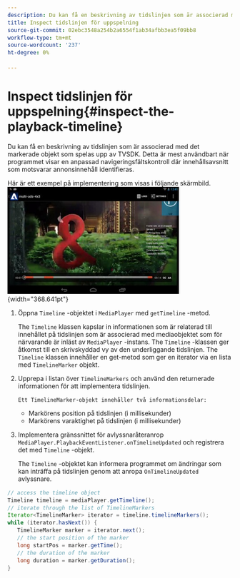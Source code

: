 ```yaml
---
description: Du kan få en beskrivning av tidslinjen som är associerad med det markerade objekt som spelas upp av TVSDK. Detta är mest användbart när programmet visar en anpassad navigeringsfältskontroll där innehållsavsnitt som motsvarar annonsinnehåll identifieras.
title: Inspect tidslinjen för uppspelning
source-git-commit: 02ebc3548a254b2a6554f1ab34afbb3ea5f09bb8
workflow-type: tm+mt
source-wordcount: '237'
ht-degree: 0%

---
```


# Inspect tidslinjen för uppspelning{#inspect-the-playback-timeline}

Du kan få en beskrivning av tidslinjen som är associerad med det markerade objekt som spelas upp av TVSDK. Detta är mest användbart när programmet visar en anpassad navigeringsfältskontroll där innehållsavsnitt som motsvarar annonsinnehåll identifieras.

Här är ett exempel på implementering som visas i följande skärmbild.  ![](assets/inspect-playback.jpg){width="368.641pt"}

1. Öppna `Timeline` -objektet i `MediaPlayer` med `getTimeline` -metod.

   The `Timeline` klassen kapslar in informationen som är relaterad till innehållet på tidslinjen som är associerad med mediaobjektet som för närvarande är inläst av `MediaPlayer` -instans. The `Timeline` -klassen ger åtkomst till en skrivskyddad vy av den underliggande tidslinjen. The `Timeline` klassen innehåller en get-metod som ger en iterator via en lista med `TimelineMarker` objekt.

1. Upprepa i listan över `TimelineMarkers` och använd den returnerade informationen för att implementera tidslinjen.

       Ett TimelineMarker-objekt innehåller två informationsdelar:
   
   * Markörens position på tidslinjen (i millisekunder)
   * Markörens varaktighet på tidslinjen (i millisekunder)

1. Implementera gränssnittet för avlyssnaråteranrop `MediaPlayer.PlaybackEventListener.onTimelineUpdated` och registrera det med `Timeline` -objekt.

   The `Timeline` -objektet kan informera programmet om ändringar som kan inträffa på tidslinjen genom att anropa `OnTimelineUpdated` avlyssnare.

```java
// access the timeline object 
Timeline timeline = mediaPlayer.getTimeline(); 
// iterate through the list of TimelineMarkers 
Iterator<TimelineMarker> iterator = timeline.timelineMarkers(); 
while (iterator.hasNext()) { 
   TimelineMarker marker = iterator.next(); 
   // the start position of the marker 
   long startPos = marker.getTime(); 
   // the duration of the marker 
   long duration = marker.getDuration(); 
}
```
